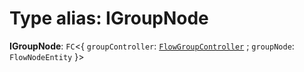 # Type alias: IGroupNode

**IGroupNode**: `FC`<{ `groupController`: [`FlowGroupController`](/en/auto-docs/group-plugin/classes/FlowGroupController.md) ; `groupNode`: `FlowNodeEntity`  }>
